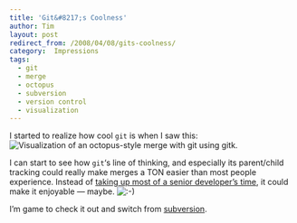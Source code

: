 ```yaml
---
title: 'Git&#8217;s Coolness'
author: Tim
layout: post
redirect_from: /2008/04/08/gits-coolness/
category:  Impressions
tags:
  - git
  - merge
  - octopus
  - subversion
  - version control
  - visualization
---
```

I started to realize how cool `git` is when I saw this:
![Visualization of an octopus-style merge with git using gitk.][1]

<!--more-->

I can start to see how `git`&#8216;s line of thinking, and especially its parent/child tracking could really make merges a TON easier than most people experience. Instead of [taking up most of a senior developer&#8217;s time][2], it could make it enjoyable &#8212; maybe. <img src="http://timshadel.com/wp-includes/images/smilies/icon_smile.gif" alt=":-)" class="wp-smiley" />

I&#8217;m game to check it out and switch from [subversion][3].

 [1]: http://timshadel.com/wp-content/uploads/2008/04/2400360080_5c587e77f7_o_d.png
 [2]: http://devender.wordpress.com/2007/03/05/why-do-we-need-an-scm/
 [3]: http://timshadel.com/tag/subversion
